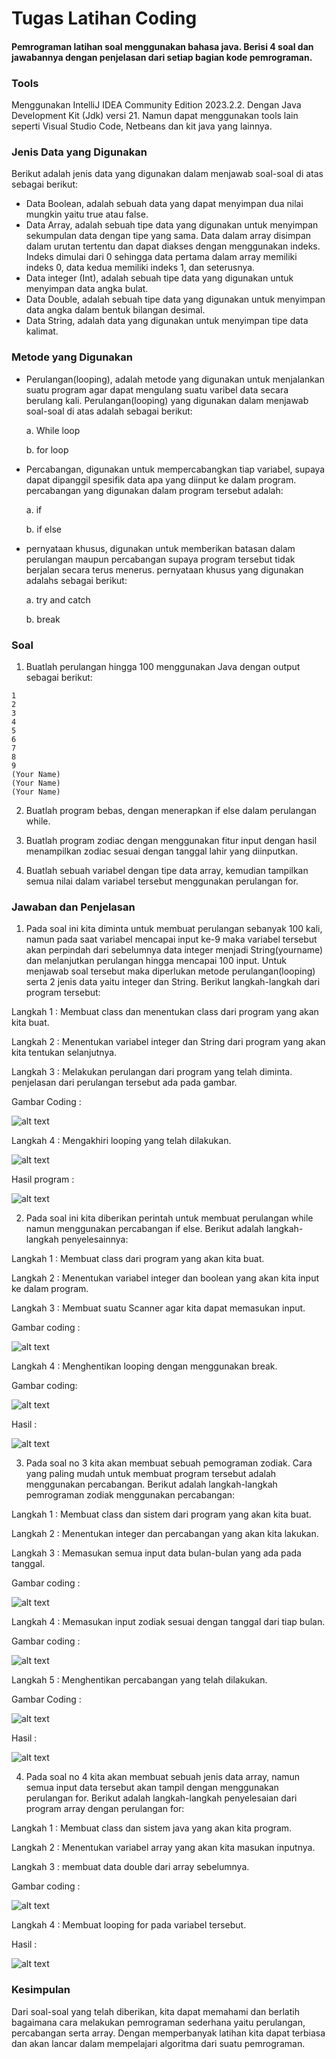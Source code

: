 # Tugas Latihan Coding

#### Pemrograman latihan soal menggunakan bahasa java. Berisi 4 soal dan jawabannya dengan penjelasan dari setiap bagian kode pemrograman.

### Tools

Menggunakan IntelliJ IDEA Community Edition 2023.2.2. Dengan Java Development Kit (Jdk) versi 21. Namun dapat menggunakan tools lain seperti Visual Studio Code, Netbeans dan kit java yang lainnya.

### Jenis Data yang Digunakan

Berikut adalah jenis data yang digunakan dalam menjawab soal-soal di atas sebagai berikut:

- Data Boolean, adalah sebuah data yang dapat menyimpan dua nilai mungkin yaitu true atau false.
- Data Array, adalah sebuah tipe data yang digunakan untuk menyimpan sekumpulan data dengan tipe yang sama. Data dalam array disimpan dalam urutan tertentu dan dapat diakses dengan menggunakan indeks. Indeks dimulai dari 0 sehingga data pertama dalam array memiliki indeks 0, data kedua memiliki indeks 1, dan seterusnya.
- Data integer (Int), adalah sebuah tipe data yang digunakan untuk menyimpan data angka bulat.
- Data Double, adalah sebuah tipe data yang digunakan untuk menyimpan data angka dalam bentuk bilangan desimal.
- Data String, adalah data yang digunakan untuk menyimpan tipe data kalimat.

### Metode yang Digunakan
- Perulangan(looping), adalah metode yang digunakan untuk menjalankan suatu program agar dapat mengulang suatu varibel data secara berulang kali. Perulangan(looping) yang digunakan dalam menjawab soal-soal di atas adalah sebagai berikut:
  
  a. While loop

  b. for loop

- Percabangan, digunakan untuk mempercabangkan tiap variabel, supaya dapat dipanggil spesifik data apa yang diinput ke dalam program. percabangan yang digunakan dalam program tersebut adalah:
  
  a. if

  b. if else

- pernyataan khusus, digunakan untuk memberikan batasan dalam perulangan maupun percabangan supaya program tersebut tidak berjalan secara terus menerus. pernyataan khusus yang digunakan adalahs sebagai berikut:
  
  a. try and catch

  b. break


### Soal
 1.  Buatlah perulangan hingga 100 menggunakan Java dengan output sebagai berikut:
    
    1
    2
    3
    4
    5
    6
    7
    8
    9
    (Your Name)
    (Your Name)
    (Your Name)

2.  Buatlah program bebas, dengan menerapkan if else dalam perulangan while.

3. Buatlah program zodiac dengan menggunakan fitur input dengan hasil menampilkan zodiac sesuai dengan tanggal lahir yang diinputkan.
4. Buatlah sebuah variabel dengan tipe data array, kemudian tampilkan semua nilai dalam variabel tersebut menggunakan perulangan for.

### Jawaban dan Penjelasan
1. Pada soal ini kita diminta untuk membuat perulangan sebanyak 100 kali, namun pada saat variabel mencapai input ke-9 maka variabel tersebut akan perpindah dari sebelumnya data integer menjadi String(yourname) dan melanjutkan perulangan hingga mencapai 100 input. Untuk menjawab soal tersebut maka diperlukan metode perulangan(looping) serta 2 jenis data yaitu integer dan String. Berikut langkah-langkah dari program tersebut:

Langkah 1 : Membuat class dan menentukan class dari program yang akan kita buat.

Langkah 2 : Menentukan variabel integer dan String dari program yang akan kita tentukan selanjutnya.

Langkah 3 : Melakukan perulangan dari program yang telah diminta.
            penjelasan dari perulangan tersebut ada pada gambar.
            
Gambar Coding : 

![alt text](https://github.com/HabibAlQodri/Tugas_Latihan_Coding/blob/main/Tugas_Coding/Ilustrasi_Coding/1.1.png?raw=true)

Langkah 4 : Mengakhiri looping yang telah dilakukan.

![alt text](https://github.com/HabibAlQodri/Tugas_Latihan_Coding/blob/main/Tugas_Coding/Ilustrasi_Coding/1.2.png?raw=true)

Hasil program : 

![alt text](https://github.com/HabibAlQodri/Tugas_Latihan_Coding/blob/main/Tugas_Coding/Ilustrasi_Coding/hasil_1.png?raw=true)




2. Pada soal ini kita diberikan perintah untuk membuat perulangan while namun menggunakan percabangan if else. Berikut adalah langkah-langkah penyelesainnya:

Langkah 1 : Membuat class dari program yang akan kita buat.

Langkah 2 : Menentukan variabel integer dan boolean yang akan kita input ke dalam program.

Langkah 3 : Membuat suatu Scanner agar kita dapat memasukan input.

Gambar coding : 

![alt text](https://github.com/HabibAlQodri/Tugas_Latihan_Coding/blob/main/Tugas_Coding/Ilustrasi_Coding/2.1.png?raw=true)

Langkah 4 : Menghentikan looping dengan menggunakan break.

Gambar coding:

![alt text](https://github.com/HabibAlQodri/Tugas_Latihan_Coding/blob/main/Tugas_Coding/Ilustrasi_Coding/2.2.png?raw=true)

Hasil : 

![alt text](https://github.com/HabibAlQodri/Tugas_Latihan_Coding/blob/main/Tugas_Coding/Ilustrasi_Coding/Hasil_2.png?raw=true)




3. Pada soal no 3 kita akan membuat sebuah pemograman zodiak. Cara yang paling mudah untuk membuat program tersebut adalah menggunakan percabangan. Berikut adalah langkah-langkah pemrograman zodiak menggunakan percabangan:

Langkah 1 : Membuat class dan sistem dari program yang akan kita buat.

Langkah 2 : Menentukan integer dan percabangan yang akan kita lakukan.

Langkah 3 : Memasukan semua input data bulan-bulan yang ada pada tanggal.

Gambar coding : 

![alt text](https://github.com/HabibAlQodri/Tugas_Latihan_Coding/blob/main/Tugas_Coding/Ilustrasi_Coding/3.1.png?raw=true)

Langkah 4 : Memasukan input zodiak sesuai dengan tanggal dari tiap bulan.

Gambar coding : 

![alt text](https://github.com/HabibAlQodri/Tugas_Latihan_Coding/blob/main/Tugas_Coding/Ilustrasi_Coding/3.2.png?raw=true)

Langkah 5 : Menghentikan percabangan yang telah dilakukan.

Gambar Coding : 

![alt text](https://github.com/HabibAlQodri/Tugas_Latihan_Coding/blob/main/Tugas_Coding/Ilustrasi_Coding/3.3.png?raw=true)

Hasil : 

![alt text](https://github.com/HabibAlQodri/Tugas_Latihan_Coding/blob/main/Tugas_Coding/Ilustrasi_Coding/Hasil_3.png?raw=true)




4. Pada soal no 4 kita akan membuat sebuah jenis data array, namun semua input data tersebut akan tampil dengan menggunakan perulangan for. Berikut adalah langkah-langkah penyelesaian dari program array dengan perulangan for:

Langkah 1 : Membuat class dan sistem java yang akan kita program.

Langkah 2 : Menentukan variabel array yang akan kita masukan inputnya.

Langkah 3 : membuat data double dari array sebelumnya.

Gambar coding : 

![alt text](https://github.com/HabibAlQodri/Tugas_Latihan_Coding/blob/main/Tugas_Coding/Ilustrasi_Coding/4.1.png?raw=true)

Langkah 4 : Membuat looping for pada variabel tersebut.

Hasil : 

![alt text](https://github.com/HabibAlQodri/Tugas_Latihan_Coding/blob/main/Tugas_Coding/Ilustrasi_Coding/Hasil_4.png?raw=true)

### Kesimpulan
Dari soal-soal yang telah diberikan, kita dapat memahami dan berlatih bagaimana cara melakukan pemrograman sederhana yaitu perulangan, percabangan serta array. Dengan memperbanyak latihan kita dapat terbiasa dan akan lancar dalam mempelajari algoritma dari suatu pemrograman.
